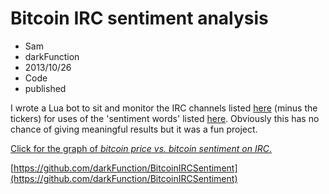 # Bitcoin IRC sentiment analysis
- Sam
- darkFunction
- 2013/10/26
- Code
- published

I wrote a Lua bot to sit and monitor the IRC channels listed [here](https://en.bitcoin.it/wiki/IRC_channels) (minus the tickers) for uses of the 'sentiment words' listed [here](https://github.com/goncalopereira/twitter-moods/blob/master/moods). Obviously this has no chance of giving meaningful results but it was a fun project.

[Click for the graph of *bitcoin price vs. bitcoin sentiment on IRC*.](http://notes.darkfunction.com/coin/index.html)

[https://github.com/darkFunction/BitcoinIRCSentiment](https://github.com/darkFunction/BitcoinIRCSentiment)
